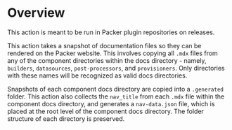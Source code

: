 # Overview

This action is meant to be run in Packer plugin repositories on releases.

This action takes a snapshot of documentation files so they can be rendered on the Packer website. This involves copying all `.mdx` files from any of the component directories within the docs directory - namely, `builders`, `datasources`, `post-processors`, and `provisioners`. Only directories with these names will be recognized as valid docs directories.

Snapshots of each component docs directory are copied into a `.generated` folder. This action also collects the `nav_title` from each `.mdx` file within the component docs directory, and generates a `nav-data.json` file, which is placed at the root level of the component docs directory. The folder structure of each directory is preserved.
